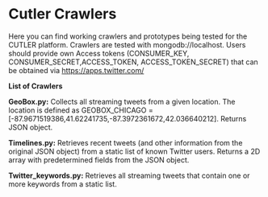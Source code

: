 # Cutler Crawlers
Here you can find working crawlers and prototypes being tested for the CUTLER platform. Crawlers are tested with mongodb://localhost. Users should provide own Access tokens (CONSUMER_KEY, CONSUMER_SECRET,ACCESS_TOKEN, ACCESS_TOKEN_SECRET) that can be obtained via https://apps.twitter.com/

**List of Crawlers**

**GeoBox.py:** Collects all streaming tweets from a given location. The location is defined as GEOBOX_CHICAGO = [-87.9671519386,41.62241735,-87.3972361672,42.036640212]. Returns JSON object. 

**Timelines.py:** Retrieves recent tweets (and other information from the original JSON object) from a static list of known Twitter users. Returns a 2D array with predetermined fields from the JSON object. 

**Twitter_keywords.py:** Retrieves all streaming tweets that contain one or more keywords from a static list. 
